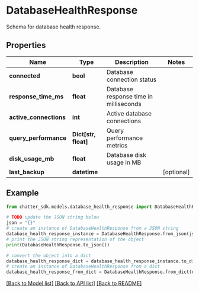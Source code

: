 # DatabaseHealthResponse

Schema for database health response.

## Properties

Name | Type | Description | Notes
------------ | ------------- | ------------- | -------------
**connected** | **bool** | Database connection status | 
**response_time_ms** | **float** | Database response time in milliseconds | 
**active_connections** | **int** | Active database connections | 
**query_performance** | **Dict[str, float]** | Query performance metrics | 
**disk_usage_mb** | **float** | Database disk usage in MB | 
**last_backup** | **datetime** |  | [optional] 

## Example

```python
from chatter_sdk.models.database_health_response import DatabaseHealthResponse

# TODO update the JSON string below
json = "{}"
# create an instance of DatabaseHealthResponse from a JSON string
database_health_response_instance = DatabaseHealthResponse.from_json(json)
# print the JSON string representation of the object
print(DatabaseHealthResponse.to_json())

# convert the object into a dict
database_health_response_dict = database_health_response_instance.to_dict()
# create an instance of DatabaseHealthResponse from a dict
database_health_response_from_dict = DatabaseHealthResponse.from_dict(database_health_response_dict)
```
[[Back to Model list]](../README.md#documentation-for-models) [[Back to API list]](../README.md#documentation-for-api-endpoints) [[Back to README]](../README.md)


